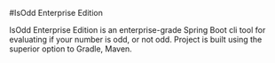 #IsOdd Enterprise Edition

IsOdd Enterprise Edition is an enterprise-grade Spring Boot cli tool for evaluating if your number is odd, or not odd.
Project is built using the superior option to Gradle, Maven.
